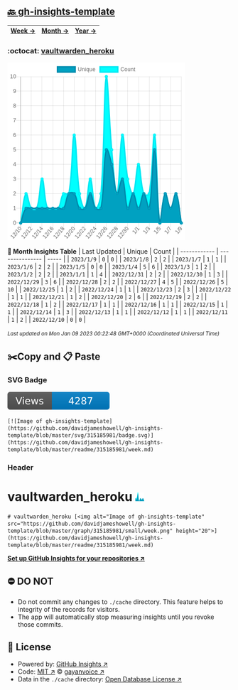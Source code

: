 ## [🔙 gh-insights-template](https://github.com/davidjameshowell/gh-insights-template)
| [**Week →**](https://github.com/davidjameshowell/gh-insights-template/blob/master/readme/315185981/week.md) | [**Month →**](https://github.com/davidjameshowell/gh-insights-template/blob/master/readme/315185981/month.md) | [**Year →**](https://github.com/davidjameshowell/gh-insights-template/blob/master/readme/315185981/year.md) |
 | ------------ | --------------- | ----- |

### :octocat: [vaultwarden_heroku](https://github.com/davidjameshowell/vaultwarden_heroku)
![Image of gh-insights-template](https://github.com/davidjameshowell/gh-insights-template/blob/master/graph/315185981/large/month.png)

**:calendar: Month Insights Table**
| Last Updated | Unique | Count |
 | ------------ | --------------- | ----- |
 | `2023/1/9` |  `0` | `0` |
 | `2023/1/8` |  `2` | `2` |
 | `2023/1/7` |  `1` | `1` |
 | `2023/1/6` |  `2` | `2` |
 | `2023/1/5` |  `0` | `0` |
 | `2023/1/4` |  `5` | `6` |
 | `2023/1/3` |  `1` | `2` |
 | `2023/1/2` |  `2` | `2` |
 | `2023/1/1` |  `1` | `4` |
 | `2022/12/31` |  `2` | `2` |
 | `2022/12/30` |  `1` | `3` |
 | `2022/12/29` |  `3` | `6` |
 | `2022/12/28` |  `2` | `2` |
 | `2022/12/27` |  `4` | `5` |
 | `2022/12/26` |  `5` | `10` |
 | `2022/12/25` |  `1` | `2` |
 | `2022/12/24` |  `1` | `1` |
 | `2022/12/23` |  `2` | `3` |
 | `2022/12/22` |  `1` | `1` |
 | `2022/12/21` |  `1` | `2` |
 | `2022/12/20` |  `2` | `6` |
 | `2022/12/19` |  `2` | `2` |
 | `2022/12/18` |  `1` | `2` |
 | `2022/12/17` |  `1` | `1` |
 | `2022/12/16` |  `1` | `1` |
 | `2022/12/15` |  `1` | `1` |
 | `2022/12/14` |  `1` | `3` |
 | `2022/12/13` |  `1` | `1` |
 | `2022/12/12` |  `1` | `1` |
 | `2022/12/11` |  `1` | `2` |
 | `2022/12/10` |  `0` | `0` |

<small><i>Last updated on Mon Jan 09 2023 00:22:48 GMT+0000 (Coordinated Universal Time)</i></small>

## ✂️Copy and 📋 Paste
### SVG Badge
[![Image of gh-insights-template](https://github.com/davidjameshowell/gh-insights-template/blob/master/svg/315185981/badge.svg)](https://github.com/davidjameshowell/gh-insights-template/blob/master/readme/315185981/week.md)
```readme
[![Image of gh-insights-template](https://github.com/davidjameshowell/gh-insights-template/blob/master/svg/315185981/badge.svg)](https://github.com/davidjameshowell/gh-insights-template/blob/master/readme/315185981/week.md)
```
### Header
# vaultwarden_heroku [<img alt="Image of gh-insights-template" src="https://github.com/davidjameshowell/gh-insights-template/blob/master/graph/315185981/small/week.png" height="20">](https://github.com/davidjameshowell/gh-insights-template/blob/master/readme/315185981/week.md)
```readme
# vaultwarden_heroku [<img alt="Image of gh-insights-template" src="https://github.com/davidjameshowell/gh-insights-template/blob/master/graph/315185981/small/week.png" height="20">](https://github.com/davidjameshowell/gh-insights-template/blob/master/readme/315185981/week.md)
```
[**Set up GitHub Insights for your repositories ↗️**](https://github.com/gayanvoice/github-insights)
## ⛔ DO NOT
- Do not commit any changes to `./cache` directory. This feature helps to integrity of the records for visitors.
- The app will automatically stop measuring insights until you revoke those commits.
## 📄 License
- Powered by: [GitHub Insights ↗️](https://github.com/gayanvoice/github-insights)
- Code: [MIT ↗️](./LICENSE) © [gayanvoice ↗️](https://github.com/gayanvoice)
- Data in the `./cache` directory: [Open Database License ↗️](https://opendatacommons.org/licenses/odbl/1-0/)
